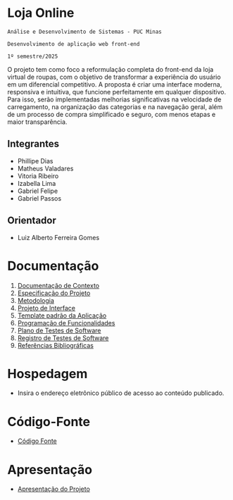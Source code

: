 # Loja Online

`Análise e Desenvolvimento de Sistemas - PUC Minas`

`Desenvolvimento de aplicação web front-end`

`1º semestre/2025`

O projeto tem como foco a reformulação completa do front-end da loja virtual de roupas, com o objetivo de transformar a experiência do usuário em um diferencial competitivo. A proposta é criar uma interface moderna, responsiva e intuitiva, que funcione perfeitamente em qualquer dispositivo. Para isso, serão implementadas melhorias significativas na velocidade de carregamento, na organização das categorias e na navegação geral, além de um processo de compra simplificado e seguro, com menos etapas e maior transparência.

## Integrantes

* Phillipe Dias
* Matheus Valadares
* Vitoria Ribeiro
* Izabella Lima
* Gabriel Felipe
* Gabriel Passos

## Orientador

* Luiz Alberto Ferreira Gomes

# Documentação

<ol>
<li><a href="documentos/01-Documentação de Contexto.md"> Documentação de Contexto</a></li>
<li><a href="documentos/02-Especificação do Projeto.md"> Especificação do Projeto</a></li>
<li><a href="documentos/03-Metodologia.md"> Metodologia</a></li>
<li><a href="documentos/04-Projeto de Interface.md"> Projeto de Interface</a></li>
<li><a href="documentos/05-Template padrão da Aplicação.md"> Template padrão da Aplicação</a></li>
<li><a href="documentos/06-Programação de Funcionalidades.md"> Programação de Funcionalidades</a></li>
<li><a href="documentos/07-Plano de Testes de Software.md"> Plano de Testes de Software</a></li>
<li><a href="documentos/08-Registro de Testes de Software.md"> Registro de Testes de Software</a></li>
<li><a href="documentos/09-Referências.md"> Referências Bibliográficas</a></li>
</ol>

# Hospedagem

* Insira o endereço eletrônico público de acesso ao conteúdo publicado. 

# Código-Fonte

* <a href="codigo-fonte/README.md">Código Fonte</a>

# Apresentação

* <a href="apresentacao/README.md">Apresentação do Projeto</a>
